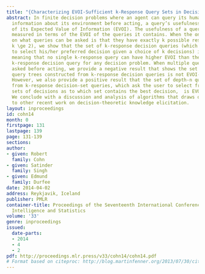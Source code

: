 ```yaml
---
title: "{Characterizing EVOI-Sufficient k-Response Query Sets in Decision Problems}"
abstract: In finite decision problems where an agent can query its human user to obtain
  information about its environment before acting, a query’s usefulness is in terms
  of its Expected Value of Information (EVOI). The usefulness of a query set is similarly
  measured in terms of the EVOI of the queries it contains. When the only constraint
  on what queries can be asked is that they have exactly k possible responses (with
  k \ge 2), we show that the set of k-response decision queries (which ask the user
  to select his/her preferred decision given a choice of k decisions) is EVOI-Sufficient,
  meaning that no single k-response query can have higher EVOI than the best single
  k-response decision query for any decision problem. When multiple queries can be
  asked before acting, we provide a negative result that shows the set of  depth-n
  query trees constructed from k-response decision queries is not EVOI-Sufficient.
  However, we also provide a positive result that the set of depth-n query trees constructed
  from k-response decision-set queries, which ask the user to select from among k
  sets of decisions as to which set contains the best decision,  is EVOI-Sufficient.
  We conclude with a discussion and analysis of algorithms that draws on a connection
  to other recent work on decision-theoretic knowledge elicitation.
layout: inproceedings
id: cohn14
month: 0
firstpage: 131
lastpage: 139
page: 131-139
sections: 
author:
- given: Robert
  family: Cohn
- given: Satinder
  family: Singh
- given: Edmund
  family: Durfee
date: 2014-04-02
address: Reykjavik, Iceland
publisher: PMLR
container-title: Proceedings of the Seventeenth International Conference on Artificial
  Intelligence and Statistics
volume: '33'
genre: inproceedings
issued:
  date-parts:
  - 2014
  - 4
  - 2
pdf: http://proceedings.mlr.press/v33/cohn14/cohn14.pdf
# Format based on citeproc: http://blog.martinfenner.org/2013/07/30/citeproc-yaml-for-bibliographies/
---
```


